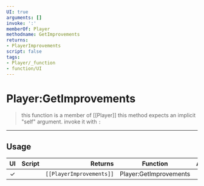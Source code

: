 ```yaml
---
UI: true
arguments: []
invoke: ':'
memberOf: Player
methodname: GetImprovements
returns:
- PlayerImprovements
script: false
tags:
- Player/_function
- function/UI
---
```

# Player:GetImprovements
> this function is a member of [[Player]]
> this method expects an implicit "self" argument. invoke it with `:`
-----
## Usage
|  UI | Script | Returns | Function | Arguments |
|:---:|:------:|-------:|:--------:|:---------|
|✓| |<code>[[PlayerImprovements]]<code/>|Player:GetImprovements||
